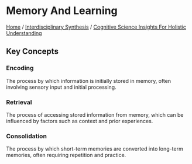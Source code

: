 # Memory And Learning

[Home](../../../../README.md) / [Interdisciplinary Synthesis](../../../../interdisciplinary_synthesis/README.md) / [Cognitive Science Insights For Holistic Understanding](../../../interdisciplinary_synthesis/cognitive_science_insights_for_holistic_understanding/README.md)

## Key Concepts

### Encoding

The process by which information is initially stored in memory, often involving sensory input and initial processing.

### Retrieval

The process of accessing stored information from memory, which can be influenced by factors such as context and prior experiences.

### Consolidation

The process by which short-term memories are converted into long-term memories, often requiring repetition and practice.

